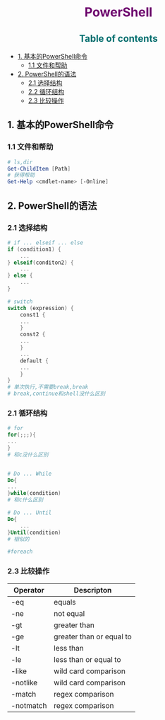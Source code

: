 [comment1]: id "rgb(44,44,110)四级标题"
[comment2]: id "rgb(110,110,0)三级标题"
[comment3]: id "rgb(0,110,110)二级标题"
[comment4]: id "rgb(110,0,110)一级标题"

<h1 align="center"><span style="color: rgb(110,0,110)">PowerShell</span></h1>

<h2 align="center"><span style="color:rgb(0,110,110)">Table of contents</span></h2>

* [1. 基本的PowerShell命令](#1-基本的PowerShell命令)
    * [1.1 文件和帮助](#11-文件和帮助)
* [2. PowerShell的语法](2-PowerShell的语法)
    * [2.1 选择结构](#21-选择结构)
    * [2.2 循环结构](#22-循环结构)
    * [2.3 比较操作](#23-比较操作)

## 1. 基本的PowerShell命令

### 1.1 文件和帮助

``` powershell
# ls,dir
Get-ChildItem [Path]
# 获得帮助
Get-Help <cmdlet-name> [-Online]
```

## 2. PowerShell的语法

### 2.1 选择结构

``` powershell
# if ... elseif ... else
if (condition1) {
	...
} elseif(conditon2) {
	...
} else {
	...
}

# switch
switch (expression) {
    const1 {
    ...
    }
    const2 {
    ...
    }
    ...
    default {
    ...
    }
}
# 单次执行,不需要break,break
# break,continue和shell没什么区别
```

### 2.1 循环结构

``` powershell
# for
for(;;;){
...
}
# 和c没什么区别


# Do ... While
Do{
...
}while(condition)
# 和c什么区别

# Do ... Until
Do{
	...
}Until(condition)
# 相似的

#foreach
```

### 2.3 比较操作

|Operator|Descripton|
|--------|----------|
|-eq|equals|
|-ne|not equal|
|-gt|greater than|
|-ge|greater than or equal to|
|-lt|less than|
|-le|less than or equal to|
|-like|wild card comparison|
|-notlike|wild card comparison|
|-match|regex comparison|
|-notmatch|regex comparison|
